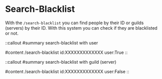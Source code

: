 # Search-Blacklist

With the `/search-blacklist` you can find people by their ID or guilds (servers) by their ID.
With this system you can check if they are blacklisted or not.

::callout
#summary
search-blacklist with user

#content
/search-blacklist id:XXXXXXXXXXXXX user:True
::

::callout
#summary
search-blacklist with guild (server)

#content
/search-blacklist id:XXXXXXXXXXXXX user:False
::